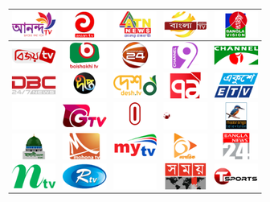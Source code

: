 | ![](https://raw.githubusercontent.com/RevGear/logo/master/Countries/BD/AnandaTV.png) | ![](https://raw.githubusercontent.com/RevGear/logo/master/Countries/BD/AsianTV.png) | ![](https://raw.githubusercontent.com/RevGear/logo/master/Countries/BD/ATNNews.png) | ![](https://raw.githubusercontent.com/RevGear/logo/master/Countries/BD/BanglaTV.png) | ![](https://raw.githubusercontent.com/RevGear/logo/master/Countries/BD/BanglaVision.png) | 
|:---:|:---:|:---:|:---:|:---:| 
| ![](https://raw.githubusercontent.com/RevGear/logo/master/Countries/BD/BijoyTV.png) | ![](https://raw.githubusercontent.com/RevGear/logo/master/Countries/BD/BoishakhiTV.png) | ![](https://raw.githubusercontent.com/RevGear/logo/master/Countries/BD/Channel24.png) | ![](https://raw.githubusercontent.com/RevGear/logo/master/Countries/BD/Channel9.png) | ![](https://raw.githubusercontent.com/RevGear/logo/master/Countries/BD/ChannelI.png) | 
| ![](https://raw.githubusercontent.com/RevGear/logo/master/Countries/BD/DBCNews.png) | ![](https://raw.githubusercontent.com/RevGear/logo/master/Countries/BD/DeeptoTV.png) | ![](https://raw.githubusercontent.com/RevGear/logo/master/Countries/BD/DeshTV.png) | ![](https://raw.githubusercontent.com/RevGear/logo/master/Countries/BD/EkattorTV.png) | ![](https://raw.githubusercontent.com/RevGear/logo/master/Countries/BD/EkusheyTV.png) | 
| ![](https://raw.githubusercontent.com/RevGear/logo/master/Countries/BD/GaanBangla.png) | ![](https://raw.githubusercontent.com/RevGear/logo/master/Countries/BD/GaziTV.png) | ![](https://raw.githubusercontent.com/RevGear/logo/master/Countries/BD/IndependentTV.png) | ![](https://raw.githubusercontent.com/RevGear/logo/master/Countries/BD/JamunaTV.png) | ![](https://raw.githubusercontent.com/RevGear/logo/master/Countries/BD/MaasrangaTV.png) | 
| ![](https://raw.githubusercontent.com/RevGear/logo/master/Countries/BD/MadaniChannelBangla.png) | ![](https://raw.githubusercontent.com/RevGear/logo/master/Countries/BD/MohonaTV.png) | ![](https://raw.githubusercontent.com/RevGear/logo/master/Countries/BD/MyTV.png) | ![](https://raw.githubusercontent.com/RevGear/logo/master/Countries/BD/NagorikTV.png) | ![](https://raw.githubusercontent.com/RevGear/logo/master/Countries/BD/News24.png) | 
| ![](https://raw.githubusercontent.com/RevGear/logo/master/Countries/BD/NTV.png) | ![](https://raw.githubusercontent.com/RevGear/logo/master/Countries/BD/RTV.png) | ![](https://raw.githubusercontent.com/RevGear/logo/master/Countries/BD/SATV.png) | ![](https://raw.githubusercontent.com/RevGear/logo/master/Countries/BD/SomoyNewsTV.png) | ![](https://raw.githubusercontent.com/RevGear/logo/master/Countries/BD/TSports.png) | 
